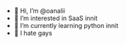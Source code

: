 - 👋 Hi, I’m @oanalii
- 👀 I’m interested in SaaS innit
- 🌱 I’m currently learning python innit
- 💞️ I hate gays 

<!---
oanalii/oanalii is a ✨ special ✨ repository because its `README.md` (this file) appears on your GitHub profile.
You can click the Preview link to take a look at your changes.
--->
